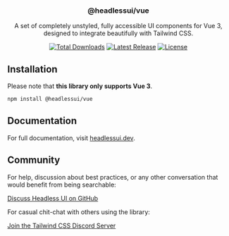 <h3 align="center">
  @headlessui/vue
</h3>

<p align="center">
  A set of completely unstyled, fully accessible UI components for Vue 3, designed to integrate
  beautifully with Tailwind CSS.
</p>

<p align="center">
  <a href="https://www.npmjs.com/package/@headlessui/vue"><img src="https://img.shields.io/npm/dt/@headlessui/vue.svg" alt="Total Downloads"></a>
  <a href="https://github.com/tailwindlabs/headlessui/releases"><img src="https://img.shields.io/npm/v/@headlessui/vue.svg" alt="Latest Release"></a>
  <a href="https://github.com/tailwindlabs/headlessui/blob/main/LICENSE"><img src="https://img.shields.io/npm/l/@headlessui/vue.svg" alt="License"></a>
</p>

## Installation

Please note that **this library only supports Vue 3**.

```sh
npm install @headlessui/vue
```

## Documentation

For full documentation, visit [headlessui.dev](https://headlessui.dev/vue/menu).

## Community

For help, discussion about best practices, or any other conversation that would benefit from being searchable:

[Discuss Headless UI on GitHub](https://github.com/tailwindlabs/headlessui/discussions)

For casual chit-chat with others using the library:

[Join the Tailwind CSS Discord Server](https://discord.gg/7NF8GNe)
